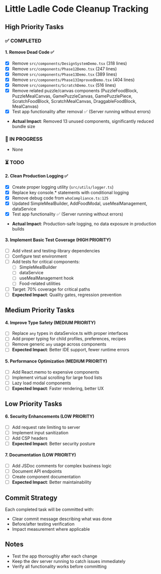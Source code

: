 # Little Ladle Code Cleanup Tracking

## High Priority Tasks

### ✅ COMPLETED

#### 1. Remove Dead Code ✅ 
- [x] Remove `src/components/DesignSystemDemo.tsx` (318 lines)
- [x] Remove `src/components/Phase12Demo.tsx` (247 lines)  
- [x] Remove `src/components/Phase13Demo.tsx` (389 lines)
- [x] Remove `src/components/Phase13ImprovedDemo.tsx` (404 lines)
- [x] Remove `src/components/ScratchDemo.tsx` (516 lines)
- [x] Remove related puzzle/canvas components (PuzzleFoodBlock, PuzzleMealCanvas, GamePuzzleCanvas, GamePuzzlePiece, ScratchFoodBlock, ScratchMealCanvas, DraggableFoodBlock, MealCanvas)
- [x] Test app functionality after removal ✅ (Server running without errors)
- **Actual Impact**: Removed 13 unused components, significantly reduced bundle size

### 🔄 IN PROGRESS  
- None

### ⏳ TODO

#### 2. Clean Production Logging ✅
- [x] Create proper logging utility (`src/utils/logger.ts`)
- [x] Replace key console.* statements with conditional logging
- [x] Remove debug code from `whoCompliance.ts:125`
- [x] Updated SimpleMealBuilder, AddFoodModal, useMealManagement, dataService
- [x] Test app functionality ✅ (Server running without errors)
- **Actual Impact**: Production-safe logging, no data exposure in production builds

#### 3. Implement Basic Test Coverage (HIGH PRIORITY) 
- [ ] Add vitest and testing-library dependencies
- [ ] Configure test environment
- [ ] Add tests for critical components:
  - [ ] SimpleMealBuilder
  - [ ] dataService
  - [ ] useMealManagement hook
  - [ ] Food-related utilities
- [ ] Target: 70% coverage for critical paths
- [ ] **Expected Impact**: Quality gates, regression prevention

## Medium Priority Tasks

#### 4. Improve Type Safety (MEDIUM PRIORITY)
- [ ] Replace `any` types in dataService.ts with proper interfaces
- [ ] Add proper typing for child profiles, preferences, recipes
- [ ] Remove generic `any` usage across components
- [ ] **Expected Impact**: Better IDE support, fewer runtime errors

#### 5. Performance Optimization (MEDIUM PRIORITY)
- [ ] Add React.memo to expensive components
- [ ] Implement virtual scrolling for large food lists
- [ ] Lazy load modal components
- [ ] **Expected Impact**: Faster rendering, better UX

## Low Priority Tasks  

#### 6. Security Enhancements (LOW PRIORITY)
- [ ] Add request rate limiting to server
- [ ] Implement input sanitization
- [ ] Add CSP headers
- [ ] **Expected Impact**: Better security posture

#### 7. Documentation (LOW PRIORITY)
- [ ] Add JSDoc comments for complex business logic
- [ ] Document API endpoints
- [ ] Create component documentation
- [ ] **Expected Impact**: Better maintainability

## Commit Strategy
Each completed task will be committed with:
- Clear commit message describing what was done
- Before/after testing verification
- Impact measurement where applicable

## Notes
- Test the app thoroughly after each change
- Keep the dev server running to catch issues immediately  
- Verify all functionality works before committing